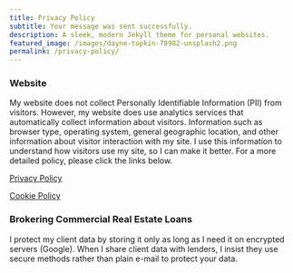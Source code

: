 ```yaml
---
title: Privacy Policy
subtitle: Your message was sent successfully.
description: A sleek, modern Jekyll theme for personal websites.
featured_image: /images/dayne-topkin-78982-unsplash2.png
permalink: /privacy-policy/
---
```


### Website
My website does not collect Personally Identifiable Information (PII) from visitors. However, my website does use analytics services that automatically collect information about visitors. Information such as browser type, operating system, general geographic location, and other information about visitor interaction with my site. I use this information to understand how visitors use my site, so I can make it better. For a more detailed policy, please click the links below.

<a href="https://www.iubenda.com/privacy-policy/15050531" class="iubenda-black iubenda-embed " title="Privacy Policy">Privacy Policy</a> <script type="text/javascript">(function (w,d) {var loader = function () {var s = d.createElement("script"), tag = d.getElementsByTagName("script")[0]; s.src="https://cdn.iubenda.com/iubenda.js"; tag.parentNode.insertBefore(s,tag);}; if(w.addEventListener){w.addEventListener("load", loader, false);}else if(w.attachEvent){w.attachEvent("onload", loader);}else{w.onload = loader;}})(window, document);</script>

<a href="https://www.iubenda.com/privacy-policy/15050531/cookie-policy" class="iubenda-black iubenda-embed " title="Cookie Policy">Cookie Policy</a> <script type="text/javascript">(function (w,d) {var loader = function () {var s = d.createElement("script"), tag = d.getElementsByTagName("script")[0]; s.src="https://cdn.iubenda.com/iubenda.js"; tag.parentNode.insertBefore(s,tag);}; if(w.addEventListener){w.addEventListener("load", loader, false);}else if(w.attachEvent){w.attachEvent("onload", loader);}else{w.onload = loader;}})(window, document);</script>

### Brokering Commercial Real Estate Loans
I protect my client data by storing it only as long as I need it on encrypted servers (Google). When I share client data with lenders, I insist they use secure methods rather than plain e-mail to protect your data.